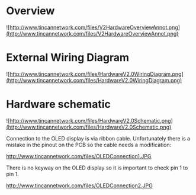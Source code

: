 # Overview #

![http://www.tincannetwork.com/files/V2HardwareOverviewAnnot.png](http://www.tincannetwork.com/files/V2HardwareOverviewAnnot.png)

# External Wiring Diagram #

![http://www.tincannetwork.com/files/HardwareV2.0WiringDiagram.png](http://www.tincannetwork.com/files/HardwareV2.0WiringDiagram.png)

# Hardware schematic #

![http://www.tincannetwork.com/files/HardwareV2.0Schematic.png](http://www.tincannetwork.com/files/HardwareV2.0Schematic.png)


Connection to the OLED display is via ribbon cable. Unfortunately there is a mistake in the pinout on the PCB so the cable needs a modification:

http://www.tincannetwork.com/files/OLEDConnection1.JPG

There is no keyway on the OLED display so it is important to check pin 1 to pin 1.

http://www.tincannetwork.com/files/OLEDConnection2.JPG